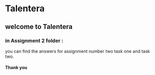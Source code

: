 # Talentera
## welcome to Talentera 
### in Assignment 2 folder :
you can find the answers for assignment number two task one and task two.


#### Thank you 